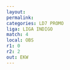 ```yaml
---
layout: 
permalink: 
categories: LD7 PROMO
liga: LIGA INDIGO
match: 4
local: OBS
r1: 0
r2: 2
out: EKW
---
```

